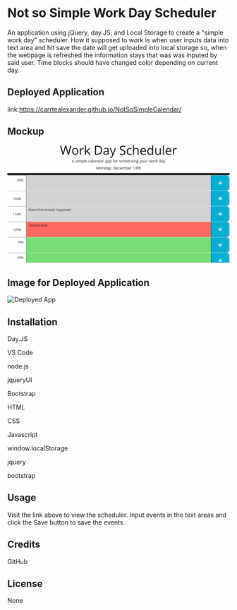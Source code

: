 # Not so Simple Work Day Scheduler
An application  using jQuery, day.JS,  and Local Storage to create a "simple work day" scheduler. How it supposed to work is when user inputs data into text area and hit save the date will get uploaded into local storage so, when the webpage is refreshed the information stays that was was inputed by said user. Time blocks should have changed color depending on current day.

## Deployed Application
link:https://carrtealexander.github.io/NotSoSimpleCalendar/


## Mockup
![Alt text](image.png)

## Image for Deployed Application
![Deployed App](https://github.com/carrtealexander/NotSoSimpleCalendar/assets/143460245/7b8c32fb-1dec-4640-a2ec-973faa38f455)

## Installation
Day.JS

VS Code

node.js

jqueryUI

Bootstrap

HTML

CSS

Javascript

window.localStorage

jquery

bootstrap


## Usage
Visit the link above to view the scheduler. Input events in the text areas and click the Save button to save the events.

## Credits
GitHub

## License
None





